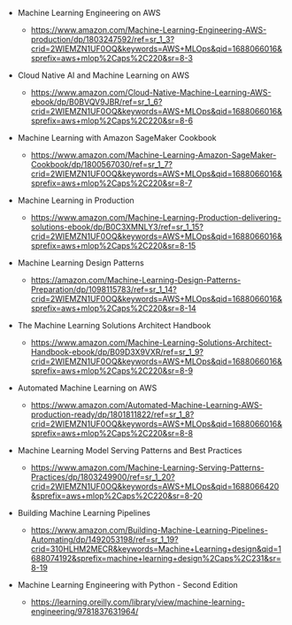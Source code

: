 - Machine Learning Engineering on AWS

  - https://www.amazon.com/Machine-Learning-Engineering-AWS-production/dp/1803247592/ref=sr_1_3?crid=2WIEMZN1UF0OQ&keywords=AWS+MLOps&qid=1688066016&sprefix=aws+mlop%2Caps%2C220&sr=8-3

- Cloud Native AI and Machine Learning on AWS

  - https://www.amazon.com/Cloud-Native-Machine-Learning-AWS-ebook/dp/B0BVQV9JBR/ref=sr_1_6?crid=2WIEMZN1UF0OQ&keywords=AWS+MLOps&qid=1688066016&sprefix=aws+mlop%2Caps%2C220&sr=8-6

- Machine Learning with Amazon SageMaker Cookbook

  - https://www.amazon.com/Machine-Learning-Amazon-SageMaker-Cookbook/dp/1800567030/ref=sr_1_7?crid=2WIEMZN1UF0OQ&keywords=AWS+MLOps&qid=1688066016&sprefix=aws+mlop%2Caps%2C220&sr=8-7

- Machine Learning in Production

  - https://www.amazon.com/Machine-Learning-Production-delivering-solutions-ebook/dp/B0C3XMNLY3/ref=sr_1_15?crid=2WIEMZN1UF0OQ&keywords=AWS+MLOps&qid=1688066016&sprefix=aws+mlop%2Caps%2C220&sr=8-15

- Machine Learning Design Patterns

  - https://amazon.com/Machine-Learning-Design-Patterns-Preparation/dp/1098115783/ref=sr_1_14?crid=2WIEMZN1UF0OQ&keywords=AWS+MLOps&qid=1688066016&sprefix=aws+mlop%2Caps%2C220&sr=8-14

- The Machine Learning Solutions Architect Handbook

  - https://www.amazon.com/Machine-Learning-Solutions-Architect-Handbook-ebook/dp/B09D3X9VXR/ref=sr_1_9?crid=2WIEMZN1UF0OQ&keywords=AWS+MLOps&qid=1688066016&sprefix=aws+mlop%2Caps%2C220&sr=8-9

- Automated Machine Learning on AWS

  - https://www.amazon.com/Automated-Machine-Learning-AWS-production-ready/dp/1801811822/ref=sr_1_8?crid=2WIEMZN1UF0OQ&keywords=AWS+MLOps&qid=1688066016&sprefix=aws+mlop%2Caps%2C220&sr=8-8

- Machine Learning Model Serving Patterns and Best Practices

  - https://www.amazon.com/Machine-Learning-Serving-Patterns-Practices/dp/1803249900/ref=sr_1_20?crid=2WIEMZN1UF0OQ&keywords=AWS+MLOps&qid=1688066420&sprefix=aws+mlop%2Caps%2C220&sr=8-20

- Building Machine Learning Pipelines
  - https://www.amazon.com/Building-Machine-Learning-Pipelines-Automating/dp/1492053198/ref=sr_1_19?crid=310HLHM2MECR&keywords=Machine+Learning+design&qid=1688074192&sprefix=machine+learning+design%2Caps%2C231&sr=8-19

- Machine Learning Engineering with Python - Second Edition
  - https://learning.oreilly.com/library/view/machine-learning-engineering/9781837631964/
